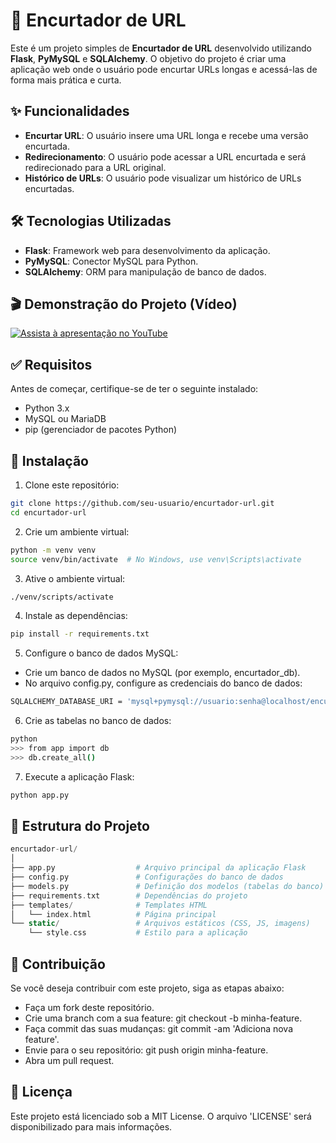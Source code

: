 # 🔗 Encurtador de URL

Este é um projeto simples de **Encurtador de URL** desenvolvido utilizando **Flask**, **PyMySQL** e **SQLAlchemy**. O objetivo do projeto é criar uma aplicação web onde o usuário pode encurtar URLs longas e acessá-las de forma mais prática e curta.

## ✨ Funcionalidades

- **Encurtar URL**: O usuário insere uma URL longa e recebe uma versão encurtada.
- **Redirecionamento**: O usuário pode acessar a URL encurtada e será redirecionado para a URL original.
- **Histórico de URLs**: O usuário pode visualizar um histórico de URLs encurtadas.

## 🛠️ Tecnologias Utilizadas

- **Flask**: Framework web para desenvolvimento da aplicação.
- **PyMySQL**: Conector MySQL para Python.
- **SQLAlchemy**: ORM para manipulação de banco de dados.

## 🎬 Demonstração do Projeto (Vídeo)

[![Assista à apresentação no YouTube](https://img.youtube.com/vi/M-yneh7qwiU/maxresdefault.jpg)](https://www.youtube.com/watch?v=M-yneh7qwiU)

## ✅ Requisitos

Antes de começar, certifique-se de ter o seguinte instalado:

- Python 3.x
- MySQL ou MariaDB
- pip (gerenciador de pacotes Python)

## 🚀 Instalação

1. Clone este repositório:

```bash
git clone https://github.com/seu-usuario/encurtador-url.git
cd encurtador-url
```

2. Crie um ambiente virtual:

```bash
python -m venv venv
source venv/bin/activate  # No Windows, use venv\Scripts\activate
```

3. Ative o ambiente virtual:

```bash
./venv/scripts/activate
```

4. Instale as dependências:

```bash
pip install -r requirements.txt
```

5. Configure o banco de dados MySQL:

- Crie um banco de dados no MySQL (por exemplo, encurtador_db).
- No arquivo config.py, configure as credenciais do banco de dados:

```bash
SQLALCHEMY_DATABASE_URI = 'mysql+pymysql://usuario:senha@localhost/encurtador_db'
```

6. Crie as tabelas no banco de dados:

```bash
python
>>> from app import db
>>> db.create_all()
```

7. Execute a aplicação Flask:

```bash
python app.py
```

## 📁 Estrutura do Projeto

```php
encurtador-url/
│
├── app.py                  # Arquivo principal da aplicação Flask
├── config.py               # Configurações do banco de dados
├── models.py               # Definição dos modelos (tabelas do banco)
├── requirements.txt        # Dependências do projeto
├── templates/              # Templates HTML
│   └── index.html          # Página principal
└── static/                 # Arquivos estáticos (CSS, JS, imagens)
    └── style.css           # Estilo para a aplicação
```

## 🤝 Contribuição

Se você deseja contribuir com este projeto, siga as etapas abaixo:

- Faça um fork deste repositório.
- Crie uma branch com a sua feature: git checkout -b minha-feature.
- Faça commit das suas mudanças: git commit -am 'Adiciona nova feature'.
- Envie para o seu repositório: git push origin minha-feature.
- Abra um pull request.

## 📄 Licença

Este projeto está licenciado sob a MIT License. O arquivo 'LICENSE' será disponibilizado para mais informações.
